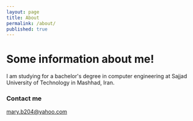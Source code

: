 ```yaml
---
layout: page
title: About
permalink: /about/
published: true
---
```


# Some information about me!

I am studying for a bachelor's degree in computer engineering at Sajjad University of Technology in Mashhad, Iran.

### Contact me

[mary.b204@yahoo.com](mailto:mary.b204@yahoo.com)
